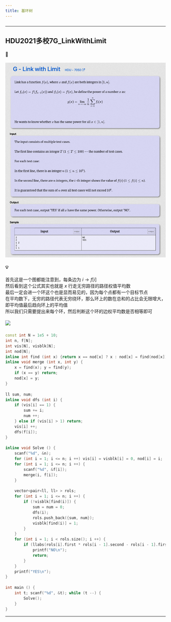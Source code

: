 ```yaml
---
title: 基环树
---
```


###
<hr>

## HDU2021多校7G_LinkWithLimit 

#### 🔗
<a href="https://vjudge.net/contest/461347#problem/G">![20221113232011](https://raw.githubusercontent.com/Tequila-Avage/PicGoBeds/master/20221113232011.png)</a>

#### 💡
首先这是一个图都能注意到，每条边为 $i\to f[i]$  
然后看到这个公式其实也就是 $x$ 行走无穷路径的路径权值平均数  
最后一定会进一个环这个也是显而易见的，因为每个点都有一个目标节点  
在平均数下，无穷的路径代表无穷绕环，那么环上的数在总和的占比会无限增大，即平均值最后趋向环上的平均值  
所以我们只需要提出来每个环，然后判断这个环的边权平均数是否相等即可  


#### <img src="https://img-blog.csdnimg.cn/20210713144601841.png" >
```cpp
const int N = 1e5 + 10;
int n, f[N];
int vis[N], visblk[N];
int nod[N];
inline int find (int x) {return x == nod[x] ? x : nod[x] = find(nod[x]);}
inline void merge (int x, int y) {
    x = find(x); y = find(y);
    if (x == y) return;
    nod[x] = y;
}

ll sum, num;
inline void dfs (int i) {
    if (vis[i] == 1) {
        sum += i;
        num ++;
    } else if (vis[i] > 1) return;
    vis[i] ++;
    dfs(f[i]);
}

inline void Solve () {
    scanf("%d", &n);
    for (int i = 1; i <= n; i ++) vis[i] = visblk[i] = 0, nod[i] = i;
    for (int i = 1; i <= n; i ++) {
        scanf("%d", &f[i]);
        merge(i, f[i]);
    }

    vector<pair<ll, ll> > rols;
    for (int i = 1; i <= n; i ++) {
        if (!visblk[find(i)]) {
            sum = num = 0;
            dfs(i);
            rols.push_back({sum, num});
            visblk[find(i)] = 1;
        }
    }
    for (int i = 1; i < rols.size(); i ++) {
        if (llabs(rols[i].first * rols[i - 1].second - rols[i - 1].first * rols[i].second)) {
            printf("NO\n");
            return;
        }
    }
    printf("YES\n");
}

int main () {
    int t; scanf("%d", &t); while (t --) {
        Solve();
    }
}
```
<hr>
